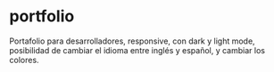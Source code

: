 # portfolio

Portafolio para desarrolladores, responsive, con dark y light mode, posibilidad de cambiar el idioma entre inglés y español, y cambiar los colores.
